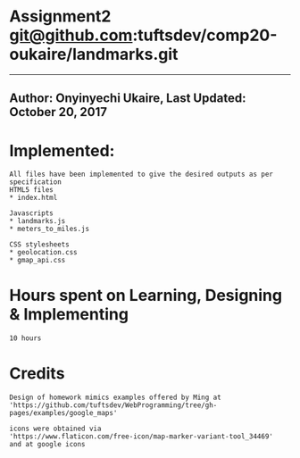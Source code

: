 # Assignment2 git@github.com:tuftsdev/comp20-oukaire/landmarks.git
-------------------------------------------------------------------------
Author: Onyinyechi Ukaire, 
Last Updated: October 20, 2017
-------------------------------------------------------------------------

# Implemented:
    All files have been implemented to give the desired outputs as per
    specification
    HTML5 files
    * index.html

    Javascripts
    * landmarks.js
    * meters_to_miles.js

    CSS stylesheets
    * geolocation.css
    * gmap_api.css

# Hours spent on Learning, Designing & Implementing
    10 hours

# Credits
    Design of homework mimics examples offered by Ming at
    'https://github.com/tuftsdev/WebProgramming/tree/gh-pages/examples/google_maps'

    icons were obtained via
    'https://www.flaticon.com/free-icon/map-marker-variant-tool_34469'
    and at google icons